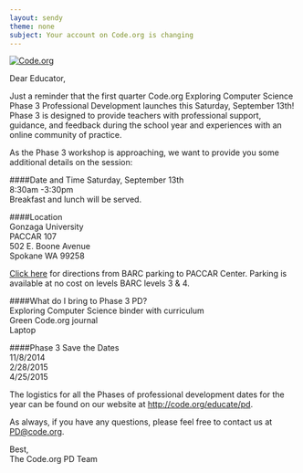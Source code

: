 ```yaml
---
layout: sendy
theme: none
subject: Your account on Code.org is changing
---
```


[![Code.org](/images/fit-48/logo.png)](/)

Dear Educator,

Just a reminder that the first quarter Code.org Exploring Computer Science Phase 3 Professional Development launches this Saturday, September 13th! Phase 3 is designed to provide teachers with professional support, guidance, and feedback during the school year and experiences with an online community of practice. 

As the Phase 3 workshop is approaching, we want to provide you some additional details on the session:

####Date and Time
Saturday, September 13th  
8:30am -3:30pm   
Breakfast and lunch will be served.
 
####Location  
Gonzaga University  
PACCAR 107  
502 E. Boone Avenue  
Spokane WA 99258

[Click here](http://goo.gl/maps/fWQAW) for directions from BARC parking to PACCAR Center. Parking is available at no cost on levels BARC levels 3 & 4.

####What do I bring to Phase 3 PD?  
Exploring Computer Science binder with curriculum   
Green Code.org journal   
Laptop

####Phase 3 Save the Dates  
11/8/2014   
2/28/2015   
4/25/2015  

The logistics for all the Phases of professional development dates for the year can be found on our website at http://code.org/educate/pd.

As always, if you have any questions, please feel free to contact us at PD@code.org. 

Best,  
The Code.org PD Team
